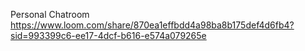 Personal Chatroom
https://www.loom.com/share/870ea1effbdd4a98ba8b175def4d6fb4?sid=993399c6-ee17-4dcf-b616-e574a079265e
 
 
